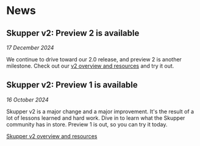 # News

## Skupper v2: Preview 2 is available

_17 December 2024_

We continue to drive toward our 2.0 release, and preview 2 is another
milestone.  Check out our [v2 overview and resources][v2] and try it out.

## Skupper v2: Preview 1 is available

_16 October 2024_

Skupper v2 is a major change and a major improvement.  It's the result
of a lot of lessons learned and hard work.  Dive in to learn what the
Skupper community has in store.  Preview 1 is out, so you can try it
today.

[Skupper v2 overview and resources][v2]

[v2]: /v2/index.html
